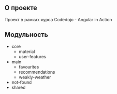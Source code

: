 ## О проекте

Проект в рамках курса Codedojo - Angular in Action

## Модульность

* core
  * material
  * user-features
* main
  * favourites
  * recommendations
  * weakly-weather
* not-found
* shared
